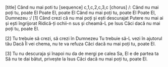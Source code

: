 [title] Când nu mai poti tu
[sequence] c,1,c,2,c,3,c
[chorus]
 /: Când nu mai poți tu, poate El
Poate El, poate El
Când nu mai poți tu, poate El
Poate El, Dumnezeu :/
[1]
Când crezi că nu mai poți și ești descurajat
Putere nu mai ai și ești îngrijorat
Ridică-ți ochii-n sus și cheamă-L pe Isus
Căci dacă nu mai poți tu, poate El.

[2]
Tu trebuie să crezi, să crezi în Dumnezeu
Tu trebuie să-L vezi în ajutorul tău
Dacă Îl vei chema, nu te va refuza
Căci dacă nu mai poți tu, poate El.

[3]
Tu nu descuraja și înapoi nu da
de mergi pe calea Sa, El e de partea ta
Să nu te dai bătut, privește la Isus
Căci dacă nu mai poți tu, poate El.

